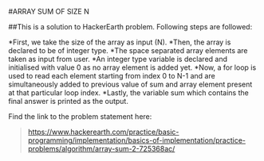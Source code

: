 #ARRAY SUM OF SIZE N

##This is a solution to HackerEarth problem. Following steps are followed:

*First, we take the size of the array as input (N).
*Then, the array is declared to be of integer type.
*The space separated array elements are taken as input from user.
*An integer type variable is declared and initialised with value 0 as no array element is added yet.
*Now, a for loop is used to read each element starting from index 0 to N-1 and are simultaneously added to previous value of sum and array element present at that particular loop index.
*Lastly, the variable sum which contains the final answer is printed as the output.

Find the link to the problem statement here:
> https://www.hackerearth.com/practice/basic-programming/implementation/basics-of-implementation/practice-problems/algorithm/array-sum-2-725368ac/
